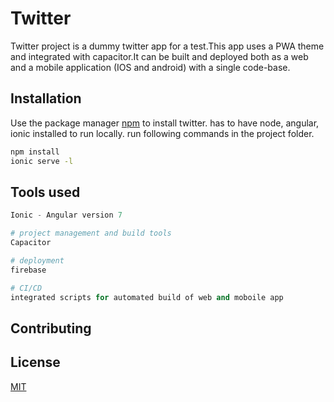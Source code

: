 # Twitter

Twitter project is a dummy twitter app for a test.This app uses a PWA theme and integrated with capacitor.It can be built and deployed both as a web and a mobile application (IOS and android) with a single code-base.

## Installation

Use the package manager [npm](https://www.npmjs.com/) to install twitter.
has to have node, angular, ionic installed to run locally.
run following commands in the project folder.
```bash
npm install 
ionic serve -l
```

## Tools used 

```python
Ionic - Angular version 7

# project management and build tools
Capacitor

# deployment
firebase

# CI/CD
integrated scripts for automated build of web and moboile app

```

## Contributing


## License

[MIT](https://choosealicense.com/licenses/mit/)
